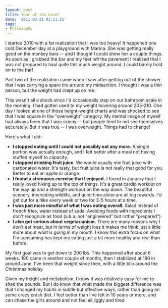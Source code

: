 ```yaml
---
layout: post
title: Year of the Loser
date: '2011-02-21 03:31:21'
tags:
- Philosophy
---
```


I started 2010 with a fat realization that I was too heavy! It happened one cold December day at a playground with Marina. She was getting really good on the monkey bars -- and I thought I could show her a couple things. As soon as I grabbed the bar and my feet left the pavement I realized that I was not prepared to haul quite this much weight around. I could barely hold on to the bar!

Part two of the realization came when I saw after getting out of the shower that I was carrying a spare tire around my midsection. I thought I was a thin person, but the weight had crept up on me.

This wasn't all a shock since I'd occasionally step on our bathroom scale in the morning. I had gotten used to my weight hovering around 205-210. One day I looked at one of those height-weight charts and was shocked to see that I was square in the "overweight" category. My mental image of myself had always been that I was skinny -- but people tend to not see themselves accurately. But it was true -- I was overweight. Things had to change!

Here's what I did:

* **I stopped eating until I could not possibly eat any more.**  A single portion was actually enough, and I felt better after a meal not having stuffed myself to capacity.
* **I stopped drinking fruit juice.** We would usually mix fruit juice with carbonated water.  It's tasty, but fruit juice is not really that good for you.  Better to eat an apple or orange.
* **I found a strenuous exercise that I enjoyed.** I found in January that I really loved hiking up to the top of things.  It's a great cardio workout on the way up and a strength workout on the way down.  The beautiful scenery, interesting wildlife, and quiet time alone are all big rewards.  I'd get out for a hike every week or two for 3-5 hours at a time.
* **I was just more mindful of what I was eating overall.** Salad instead of french fries, water instead of soda.  Avoiding foods with ingredients I don't recognize as food (a.k.a. not "engineered" but rather "prepared").
* **I also got serious about vegetarianism.**  There are many reasons why I don't eat meat, but in terms of weight loss it makes me think just a little more about what is going in my mouth.  I know this extra focus on what I'm consuming has kept me eating just a bit more healthy and real than before.

My first goal was to get down to 200 lbs. This happened after about 6 weeks. 190 came in another couple of months, then I stabilized at 180 in around June. I've been that weight since then, with a little blip around the Christmas holiday.

Given my height and metabolism, I know it was relatively easy for me to shed the pounds. But I do know that what made the biggest difference was that I changed my habits in subtle but effective ways, rather than going on some crazy crash diet. I feel better than I've felt in 10 years or more, and can chase the girls around and not feel all jiggly and tired.
